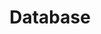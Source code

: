 ---
title: "Database"
description: Some knowledge about Database
image: v2-f6efa2b442dc2f10137c1540fc6795d6_720w.jpg
---